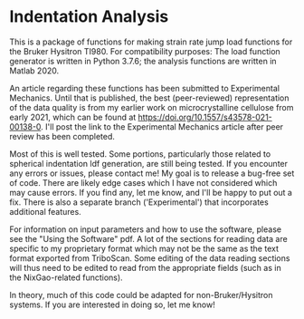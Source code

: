 # Indentation Analysis
This is a package of functions for making strain rate jump load functions for the Bruker Hysitron TI980. For compatibility purposes: The load function generator is written in Python 3.7.6; the analysis functions are written in Matlab 2020.

An article regarding these functions has been submitted to Experimental Mechanics. Until that is published, the best (peer-reviewed) representation of the data quality is from my earlier work on microcrystalline cellulose from early 2021, which can be found at https://doi.org/10.1557/s43578-021-00138-0. I'll post the link to the Experimental Mechanics article after peer review has been completed.

Most of this is well tested. Some portions, particularly those related to spherical indentation ldf generation, are still being tested. If you encounter any errors or issues, please contact me! My goal is to release a bug-free set of code. There are likely edge cases which I have not considered which may cause errors. If you find any, let me know, and I'll be happy to put out a fix. There is also a separate branch ('Experimental') that incorporates additional features.

For information on input parameters and how to use the software, please see the "Using the Software" pdf. A lot of the sections for reading data are specific to my proprietary format which may not be the same as the text format exported from TriboScan. Some editing of the data reading sections will thus need to be edited to read from the appropriate fields (such as in the NixGao-related functions).

In theory, much of this code could be adapted for non-Bruker/Hysitron systems. If you are interested in doing so, let me know!
